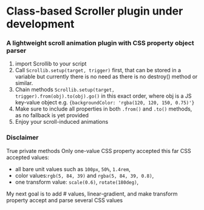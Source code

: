 # Class-based Scroller plugin under development
### A lightweight scroll animation plugin with CSS property object parser

1) import Scrollib to your script
2) Call ```Scrollib.setup(target, trigger)``` first, that can be stored in a variable but currently there is no need as there is no destroy() method or similar.
3) Chain methods ```Scrollib.setup(target, trigger).from(obj).to(obj).go()``` in this exact order, where obj is a JS key-value object e.g. ```{backgroundColor: 'rgba(120, 120, 150, 0.75)'}```
4) Make sure to include all properties in both ```.from()``` and ```.to()``` methods, as no fallback is yet provided
4) Enjoy your scroll-induced animations

### Disclaimer
True private methods
Only one-value CSS property accepted this far
CSS accepted values:
- all bare unit values such as ```100px```, ```50%```, ```1.4rem```,
- color values:```rgb(5, 84, 39)``` and ```rgba(5, 84, 39, 0.8)```,
- one transform value: ```scale(0.6)```, ```rotate(180deg)```,

My next goal is to add # values, linear-gradient, and make transform property accept and parse several CSS values
